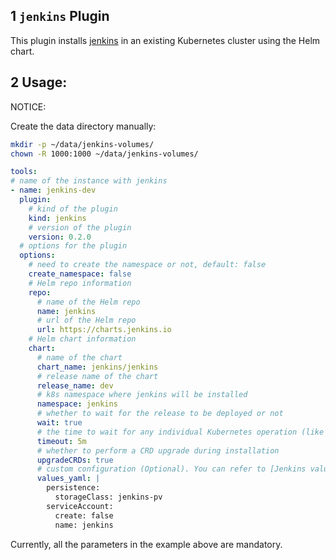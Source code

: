 ## 1 `jenkins` Plugin

This plugin installs [jenkins](https://jenkins.io) in an existing Kubernetes cluster using the Helm chart.

## 2 Usage:

NOTICE:

Create the data directory manually:

```bash
mkdir -p ~/data/jenkins-volumes/
chown -R 1000:1000 ~/data/jenkins-volumes/
```

```yaml
tools:
# name of the instance with jenkins
- name: jenkins-dev
  plugin:
    # kind of the plugin
    kind: jenkins
    # version of the plugin
    version: 0.2.0
  # options for the plugin
  options:
    # need to create the namespace or not, default: false
    create_namespace: false
    # Helm repo information
    repo:
      # name of the Helm repo
      name: jenkins
      # url of the Helm repo
      url: https://charts.jenkins.io
    # Helm chart information
    chart:
      # name of the chart
      chart_name: jenkins/jenkins
      # release name of the chart
      release_name: dev
      # k8s namespace where jenkins will be installed
      namespace: jenkins
      # whether to wait for the release to be deployed or not
      wait: true
      # the time to wait for any individual Kubernetes operation (like Jobs for hooks). This defaults to 5m0s
      timeout: 5m
      # whether to perform a CRD upgrade during installation
      upgradeCRDs: true
      # custom configuration (Optional). You can refer to [Jenkins values.yaml](https://github.com/jenkinsci/helm-charts/blob/main/charts/jenkins/values.yaml)
      values_yaml: |
        persistence:
          storageClass: jenkins-pv
        serviceAccount:
          create: false
          name: jenkins

```

Currently, all the parameters in the example above are mandatory.

